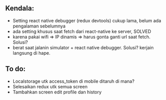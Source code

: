 ## Kendala:
- Setting react native debugger (redux devtools) cukup lama, belum ada pengalaman sebelumnya
- ada setting khusus saat fetch dari react-native ke server, SOLVED
- karena pakai wifi => IP dinamis => harus gonta ganti url saat fetch. Solusi?
- berat saat jalanin simulator + react native debugger. Solusi? kerjain langsung di hape.

## To do:
- Localstorage utk access_token di mobile ditaruh di mana?
- Selesaikan redux utk semua screen
- Tambahkan screen edit profile dan history
